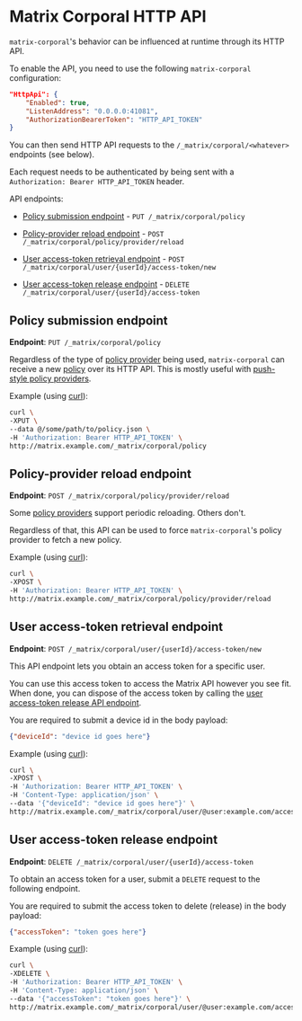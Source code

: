 # Matrix Corporal HTTP API

`matrix-corporal`'s behavior can be influenced at runtime through its HTTP API.

To enable the API, you need to use the following `matrix-corporal` configuration:

```json
"HttpApi": {
	"Enabled": true,
	"ListenAddress": "0.0.0.0:41081",
	"AuthorizationBearerToken": "HTTP_API_TOKEN"
}
```

You can then send HTTP API requests to the `/_matrix/corporal/<whatever>` endpoints (see below).

Each request needs to be authenticated by being sent with a `Authorization: Bearer HTTP_API_TOKEN` header.

API endpoints:

- [Policy submission endpoint](#policy-submission-endpoint) - `PUT /_matrix/corporal/policy`

- [Policy-provider reload endpoint](#policy-provider-reload-endpoint) - `POST /_matrix/corporal/policy/provider/reload`

- [User access-token retrieval endpoint](#user-access-token-retrieval-endpoint) - `POST /_matrix/corporal/user/{userId}/access-token/new`

- [User access-token release endpoint](#user-access-token-release-endpoint) - `DELETE /_matrix/corporal/user/{userId}/access-token`


## Policy submission endpoint

**Endpoint**: `PUT /_matrix/corporal/policy`

Regardless of the type of [policy provider](policy-providers.md) being used,
`matrix-corporal` can receive a new [policy](policy.md) over its HTTP API.
This is mostly useful with [push-style policy providers](#push-style-policy-providers).

Example (using [curl](https://curl.haxx.se/)):

```bash
curl \
-XPUT \
--data @/some/path/to/policy.json \
-H 'Authorization: Bearer HTTP_API_TOKEN' \
http://matrix.example.com/_matrix/corporal/policy
```


## Policy-provider reload endpoint

**Endpoint**: `POST /_matrix/corporal/policy/provider/reload`

Some [policy providers](policy-providers.md) support periodic reloading. Others don't.

Regardless of that, this API can be used to force `matrix-corporal`'s policy provider to fetch a new policy.

Example (using [curl](https://curl.haxx.se/)):

```bash
curl \
-XPOST \
-H 'Authorization: Bearer HTTP_API_TOKEN' \
http://matrix.example.com/_matrix/corporal/policy/provider/reload
```


## User access-token retrieval endpoint

**Endpoint**: `POST /_matrix/corporal/user/{userId}/access-token/new`

This API endpoint lets you obtain an access token for a specific user.

You can use this access token to access the Matrix API however you see fit.
When done, you can dispose of the access token by calling the [user access-token release API endpoint](#user-access-token-release-endpoint).

You are required to submit a device id in the body payload:

```json
{"deviceId": "device id goes here"}
```

Example (using [curl](https://curl.haxx.se/)):

```bash
curl \
-XPOST \
-H 'Authorization: Bearer HTTP_API_TOKEN' \
-H 'Content-Type: application/json' \
--data '{"deviceId": "device id goes here"}' \
http://matrix.example.com/_matrix/corporal/user/@user:example.com/access-token/new
```


## User access-token release endpoint

**Endpoint**: `DELETE /_matrix/corporal/user/{userId}/access-token`

To obtain an access token for a user, submit a `DELETE` request to the following endpoint.

You are required to submit the access token to delete (release) in the body payload:

```json
{"accessToken": "token goes here"}
```

Example (using [curl](https://curl.haxx.se/)):

```bash
curl \
-XDELETE \
-H 'Authorization: Bearer HTTP_API_TOKEN' \
-H 'Content-Type: application/json' \
--data '{"accessToken": "token goes here"}' \
http://matrix.example.com/_matrix/corporal/user/@user:example.com/access-token
```